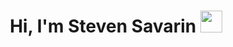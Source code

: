 
<h1 align="center"><b>Hi, I'm Steven Savarin </b><img src="https://media.giphy.com/media/hvRJCLFzcasrR4ia7z/giphy.gif" width="35"></h1>
